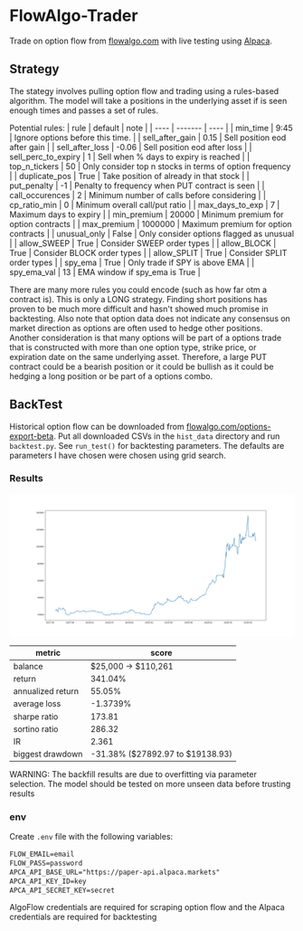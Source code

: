 # FlowAlgo-Trader

Trade on option flow from [flowalgo.com](http://flowalgo.com/) with live testing using [Alpaca](https://alpaca.markets/).

## Strategy

The stategy involves pulling option flow and trading using a rules-based algorithm. The model will take a positions in the underlying asset if is seen enough times and passes a set of rules.

Potential rules:
| rule | default | note |
| ---- | ------- | ---- |
| min_time | 9:45 | Ignore options before this time. |
| sell_after_gain | 0.15 | Sell position eod after gain |
| sell_after_loss | -0.06 | Sell position eod after loss |
| sell_perc_to_expiry | 1 | Sell when % days to expiry is reached |
| top_n_tickers | 50 | Only consider top n stocks in terms of option frequency |
| duplicate_pos | True | Take position of already in that stock |
| put_penalty | -1 | Penalty to frequency when PUT contract is seen |
| call_occurences | 2 | Minimum number of calls before considering |
| cp_ratio_min | 0 | Minimum overall call/put ratio |
| max_days_to_exp | 7 | Maximum days to expiry |
| min_premium | 20000 | Minimum premium for option contracts |
| max_premium | 1000000 | Maximum premium for option contracts |
| unusual_only | False | Only consider options flagged as unusual |
| allow_SWEEP | True | Consider SWEEP order types |
| allow_BLOCK | True | Consider BLOCK order types |
| allow_SPLIT | True | Consider SPLIT order types |
| spy_ema | True | Only trade if SPY is above EMA |
| spy_ema_val | 13 | EMA window if spy_ema is True |

There are many more rules you could encode (such as how far otm a contract is). This is only a LONG strategy. Finding short positions has proven to be much more difficult and hasn't showed much promise in backtesting. Also note that option data does not indicate any consensus on market direction as options are often used to hedge other positions. Another consideration is that many options will be part of a options trade that is constructed with more than one option type, strike price, or expiration date on the same underlying asset. Therefore, a large PUT contract could be a bearish position or it could be bullish as it could be hedging a long position or be part of a options combo.

## BackTest

Historical option flow can be downloaded from [flowalgo.com/options-export-beta](https://app.flowalgo.com/options-export-beta/). Put all downloaded CSVs in the `hist_data` directory and run `backtest.py`. See `run_test()` for backtesting parameters. The defaults are parameters I have chosen were chosen using grid search.

### Results

![alt text](docs/results.png "Backtest results")

| metric            | score                            |
| ----------------- | -------------------------------- |
| balance           | \$25,000 -> \$110,261            |
| return            | 341.04%                          |
| annualized return | 55.05%                           |
| average loss      | -1.3739%                         |
| sharpe ratio      | 173.81                           |
| sortino ratio     | 286.32                           |
| IR                | 2.361                            |
| biggest drawdown  | -31.38% ($27892.97 to $19138.93) |

WARNING: The backfill results are due to overfitting via parameter selection. The model should be tested on more unseen data before trusting results

### env

Create `.env` file with the following variables:

```
FLOW_EMAIL=email
FLOW_PASS=password
APCA_API_BASE_URL="https://paper-api.alpaca.markets"
APCA_API_KEY_ID=key
APCA_API_SECRET_KEY=secret
```

AlgoFlow credentials are required for scraping option flow and the Alpaca credentials are required for backtesting
